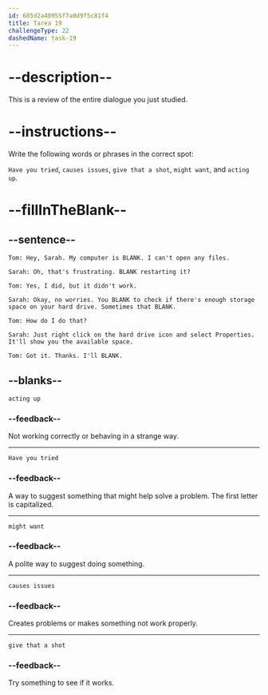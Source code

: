 ```yaml
---
id: 685d2a40955f7a0d9f5c81f4
title: Tarea 19
challengeType: 22
dashedName: task-19
---
```


<!--REVIEW -->

# --description--

This is a review of the entire dialogue you just studied.

# --instructions--

Write the following words or phrases in the correct spot:

`Have you tried`, `causes issues`, `give that a shot`, `might want`, and `acting up`.

# --fillInTheBlank--

## --sentence--

`Tom: Hey, Sarah. My computer is BLANK. I can't open any files.`

`Sarah: Oh, that's frustrating. BLANK restarting it?`

`Tom: Yes, I did, but it didn't work.`

`Sarah: Okay, no worries. You BLANK to check if there's enough storage space on your hard drive. Sometimes that BLANK.`

`Tom: How do I do that?`

`Sarah: Just right click on the hard drive icon and select Properties. It'll show you the available space.`

`Tom: Got it. Thanks. I'll BLANK.`

## --blanks--

`acting up`

### --feedback--

Not working correctly or behaving in a strange way.

---

`Have you tried`

### --feedback--

A way to suggest something that might help solve a problem. The first letter is capitalized.

---

`might want`

### --feedback--

A polite way to suggest doing something.

---

`causes issues`

### --feedback--

Creates problems or makes something not work properly.

---

`give that a shot`

### --feedback--

Try something to see if it works.
